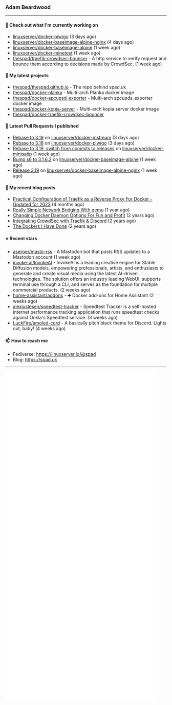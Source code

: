 ### Adam Beardwood
---
#### 👷 Check out what I'm currently working on

- [linuxserver/docker-piwigo](https://github.com/linuxserver/docker-piwigo) (3 days ago)
- [linuxserver/docker-baseimage-alpine-nginx](https://github.com/linuxserver/docker-baseimage-alpine-nginx) (4 days ago)
- [linuxserver/docker-baseimage-alpine](https://github.com/linuxserver/docker-baseimage-alpine) (1 week ago)
- [linuxserver/docker-minetest](https://github.com/linuxserver/docker-minetest) (1 week ago)
- [thespad/traefik-crowdsec-bouncer](https://github.com/thespad/traefik-crowdsec-bouncer) - A http service to verify request and bounce them according to decisions made by CrowdSec. (1 week ago)

#### 🌱 My latest projects

- [thespad/thespad.github.io](https://github.com/thespad/thespad.github.io) - The repo behind spad.uk
- [thespad/docker-planka](https://github.com/thespad/docker-planka) - Multi-arch Planka docker image
- [thespad/docker-apcupsd_exporter](https://github.com/thespad/docker-apcupsd_exporter) - Multi-arch apcupds_exporter docker image
- [thespad/docker-kopia-server](https://github.com/thespad/docker-kopia-server) - Multi-arch kopia server docker image 
- [thespad/docker-traefik-crowdsec-bouncer](https://github.com/thespad/docker-traefik-crowdsec-bouncer)

#### 🔨 Latest Pull Requests I published

- [Rebase to 3.19](https://github.com/linuxserver/docker-mstream/pull/20) on [linuxserver/docker-mstream](https://github.com/linuxserver/docker-mstream) (3 days ago)
- [Rebase to 3.18](https://github.com/linuxserver/docker-piwigo/pull/74) on [linuxserver/docker-piwigo](https://github.com/linuxserver/docker-piwigo) (3 days ago)
- [Rebase to 3.19, switch from commits to releases](https://github.com/linuxserver/docker-minisatip/pull/30) on [linuxserver/docker-minisatip](https://github.com/linuxserver/docker-minisatip) (1 week ago)
- [Bump s6 to 3.1.6.2](https://github.com/linuxserver/docker-baseimage-alpine/pull/221) on [linuxserver/docker-baseimage-alpine](https://github.com/linuxserver/docker-baseimage-alpine) (1 week ago)
- [Release 3.19](https://github.com/linuxserver/docker-baseimage-alpine-nginx/pull/154) on [linuxserver/docker-baseimage-alpine-nginx](https://github.com/linuxserver/docker-baseimage-alpine-nginx) (1 week ago)

#### 📜 My recent blog posts

- [Practical Configuration of Traefik as a Reverse Proxy For Docker - Updated for 2023](https://www.spad.uk/posts/practical-configuration-of-traefik-as-a-reverse-proxy-for-docker-updated-for-2023/) (4 months ago)
- [Really Simple Network Bridging With qemu](https://www.spad.uk/posts/really-simple-network-bridging-with-qemu/) (1 year ago)
- [Changing Docker Daemon Options For Fun and Profit](https://www.spad.uk/posts/changing-docker-daemon-options-for-fun-and-profit/) (2 years ago)
- [Integrating CrowdSec with Traefik &amp; Discord](https://www.spad.uk/posts/integrating-crowdsec-with-traefik-discord/) (2 years ago)
- [The Dockers I Have Done](https://www.spad.uk/posts/the-dockers-i-have-done/) (2 years ago)

#### ⭐ Recent stars

- [aserper/masto-rss](https://github.com/aserper/masto-rss) - A Mastodon bot that posts RSS updates to a Mastodon account (1 week ago)
- [invoke-ai/InvokeAI](https://github.com/invoke-ai/InvokeAI) - InvokeAI is a leading creative engine for Stable Diffusion models, empowering professionals, artists, and enthusiasts to generate and create visual media using the latest AI-driven technologies. The solution offers an industry leading WebUI, supports terminal use through a CLI, and serves as the foundation for multiple commercial products. (2 weeks ago)
- [home-assistant/addons](https://github.com/home-assistant/addons) - :heavy_plus_sign: Docker add-ons for Home Assistant (2 weeks ago)
- [alexjustesen/speedtest-tracker](https://github.com/alexjustesen/speedtest-tracker) - Speedtest Tracker is a self-hosted internet performance tracking application that runs speedtest checks against Ookla&#39;s Speedtest service. (3 weeks ago)
- [LuckFire/amoled-cord](https://github.com/LuckFire/amoled-cord) - A basically pitch black theme for Discord. Lights out, baby! (4 weeks ago)

#### 📫 How to reach me
- Fediverse: https://linuxserver.io/@spad
- Blog: https://spad.uk
---
<img src="https://raw.githubusercontent.com/thespad/thespad/main/github-metrics.svg">
